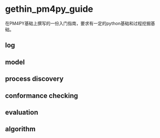 # gethin_pm4py_guide
在PM4PY基础上撰写的一份入门指南，要求有一定的python基础和过程挖掘基础。

## log

## model

## process discovery

## conformance checking

## evaluation

## algorithm